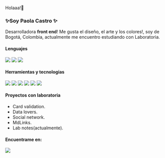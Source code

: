 

 Holaaa!🌺
### ✨Soy **Paola Castro** ✨  
Desarrolladora **front end**!  Me gusta el diseño, el arte y los colores!, soy de Bogotá, Colombia, actualmente me encuentro estudiando con Laboratoria.

#### Lenguajes
<img src="https://img.shields.io/badge/html5-fa9c05.svg?style=for-the-badge&logo=HTML5&logoColor=white"/> <img src="https://img.shields.io/badge/javascript-ffe100.svg?style=for-the-badge&logo=JavaScript&logoColor=white"/> <img src="https://img.shields.io/badge/css3-0077B5.svg?style=for-the-badge&logo=CSS3&logoColor=white"/>



 

#### Herramientas y tecnologias  
<img src="https://img.shields.io/badge/figma-080807.svg?style=for-the-badge&logo=Figma&logoColor=white"/> <img src="https://img.shields.io/badge/firebase-FFCA28.svg?style=for-the-badge&logo=Firebase&logoColor=white"/>
<img src="https://img.shields.io/badge/Node.js-339933.svg?style=for-the-badge&logo=Node.js&logoColor=white"/> <img src="https://img.shields.io/badge/Chart.js-FF6384.svg?style=for-the-badge&logo=Chart.js&logoColor=white"/> <img src="https://img.shields.io/badge/React-61DAFB.svg?style=for-the-badge&logo=React&logoColor=white"/>
<img src="https://img.shields.io/badge/Bootstrap-7952B3.svg?style=for-the-badge&logo=Bootstrap&logoColor=white"/>

#### Proyectos con laboratoria
 
* Card validation.
* Data lovers.
* Social network.
* MdLinks.
* Lab notes(actualmente).


#### Encuentrame en:  

<a href="https://www.linkedin.com/in/paolacm99"> <img src="https://img.shields.io/badge/linkedin-0077B5.svg?style=for-the-badge&logo=linkedin&logoColor=white"/></a>
<!--   <img src="https://img.shields.io/badge/Linkedin-D14836.svg?style=for-the-badge&logo=Linkedin&logoColor=white"/></a> -->

<!--
**PaolaCM99/PaolaCM99** is a ✨ _special_ ✨ repository because its `README.md` (this file) appears on your GitHub profile.
![Laboratoria](https://media.istockphoto.com/photos/program-code-javascript-php-html-css-of-site-web-development-source-picture-id1202250586?s=612x612)
Here are some ideas to get you started:

- 🔭 I’m currently working on ...
- 🌱 I’m currently learning ...
- 👯 I’m looking to collaborate on ...
- 🤔 I’m looking for help with ...
- 💬 Ask me about ...
- 📫 How to reach me: ...
- 😄 Pronouns: ...
- ⚡ Fun fact: ...
-->
